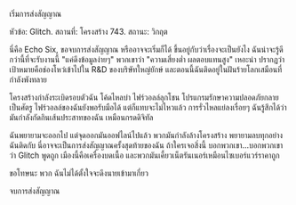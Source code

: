 เริ่มการส่งสัญญาณ

หัวข้อ: Glitch. สถานที่: โครงสร้าง 743. สถานะ: วิกฤต

นี่คือ Echo Six, ขอจบการส่งสัญญาณ หรืออาจจะเริ่มก็ได้ ขึ้นอยู่กับว่าเรื่องจะเป็นยังไง ฉันน่าจะรู้ดีกว่านี้ที่จะรับงานนี้ "แค่ดึงข้อมูลง่ายๆ" พวกเขาว่า "ความเสี่ยงต่ำ ผลตอบแทนสูง" เหอะน่า ปรากฏว่าเป้าหมายคือช่องโหว่เข้าไปใน R&D ของบริษัทใหญ่ยักษ์ และตอนนี้ฉันติดอยู่ในฝันร้ายโลกเสมือนที่กำลังพังทลาย

โครงสร้างกำลังระเบิดรอบตัวฉัน โค้ดไหลบ่า ไฟร์วอลล์ลุกโชน โปรแกรมรักษาความปลอดภัยกลายเป็นศัตรู ไฟร์วอลล์ของฉันยังพอรับมือได้ แต่ก็แทบจะไม่ไหวแล้ว การรั่วไหลแย่ลงเรื่อยๆ ฉันรู้สึกได้ว่ามันกำลังกัดกินเส้นประสาทของฉัน เหมือนกรดดิจิทัล

ฉันพยายามจะออกไป แต่จุดออกมันออฟไลน์ไปแล้ว พวกมันกำลังล้างโครงสร้าง พยายามลบทุกอย่าง ฉันติดกับ นี่อาจจะเป็นการส่งสัญญาณครั้งสุดท้ายของฉัน ถ้าใครเจอสิ่งนี้ บอกพวกเขา...บอกพวกเขาว่า Glitch พูดถูก เมืองนี้คือเครื่องบดเนื้อ และพวกมันเคี้ยวเน็ตรันเนอร์เหมือนไซเบอร์แวร์ราคาถูก

ขอโทษนะ พวก ฉันไม่ได้ตั้งใจจะดึงนายเข้ามาเกี่ยว

จบการส่งสัญญาณ
